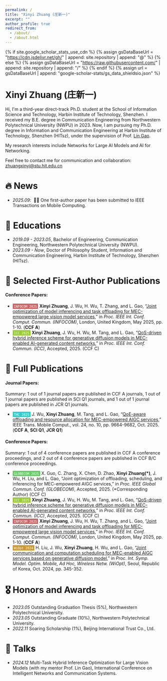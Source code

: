 ```yaml
---
permalink: /
title: "Xinyi Zhuang (庄新一)"
excerpt: ""
author_profile: true
redirect_from: 
  - /about/
  - /about.html
---
```


{% if site.google_scholar_stats_use_cdn %}
{% assign gsDataBaseUrl = "https://cdn.jsdelivr.net/gh/" | append: site.repository | append: "@" %}
{% else %}
{% assign gsDataBaseUrl = "https://raw.githubusercontent.com/" | append: site.repository | append: "/" %}
{% endif %}
{% assign url = gsDataBaseUrl | append: "google-scholar-stats/gs_data_shieldsio.json" %}

<span class='anchor' id='about-me'></span>

# Xinyi Zhuang (庄新一)
Hi, I'm a third-year direct-track Ph.D. student at the School of Information Science and Technology, Harbin Institute of Technology, Shenzhen.
I received my B.E. degree in Communication Engineering from Northwestern Polytechnical University (NWPU) in 2023.
Now, I am pursuing my Ph.D. degree in Information and Communication Engineering at Harbin Institute of Technology, Shenzhen (HITsz), under the supervision of Prof. [Lin Gao](https://scholar.google.com/citations?user=41wcJi4AAAAJ&hl=en).

My research interests include Networks for Large AI Models and AI for Networking.

Feel free to contact me for communication and collaboration: <u>zhuangxinyi@stu.hit.edu.cn</u>

# 🔥 News
- *2025.09*: &nbsp;🎉🎉 One first-author paper has been submitted to IEEE Transactions on Mobile Computing.


# 📖 Educations
- *2019.09 - 2023.05*, Bachelor of Engineering, Communication Engineering, Northwestern Polytechnical University (NWPU).
- *2023.09 - Now*, Doctor of Philosophy Student, Information and Communication Engineering, Harbin Institute of Technology, Shenzhen (HITsz).


# 📝 Selected First-Author Publications
#### Conference Papers:
- <span style="background-color: #cc6666; color: white; padding: 1px 4px; font-size: 12px;">``INFOCOM 2025``</span> **Xinyi Zhuang**, J. Wu, H. Wu, T. Zhang, and L. Gao, “[Joint optimization of model inferencing and task offloading for MEC-empowered large vision model services](https://ieeexplore.ieee.org/document/11044689),” in *Proc. IEEE Int. Conf. Comput. Commun. (INFOCOM)*, London, United Kingdom, May 2025, pp. 1-10. (**CCF A**)
- <span style="background-color: #99cc33; color: white; padding: 1px 4px; font-size: 12px;">``ICC 2025``</span> **Xinyi Zhuang**, J. Wu, H. Wu, M. Tang, and L. Gao, “[QoS-driven hybrid inference scheme for generative diffusion models in MEC-enabled AI-generated content networks](https://iimxinyi.github.io/Papers/ICC2025.pdf),” in *Proc. IEEE Int. Conf. Commun. (ICC)*, Accepted, 2025. (CCF C)


# 📄 Full Publications
#### Journal Papers:
Summary: 1 out of 1 journal papers are published in CCF A journals, 1 out of 1 journal papers are published in SCI Q1 journals, and 1 out of 1 journal papers are published in JCR Q1 journals.
- <span style="background-color: #33cccc; color: white; padding: 1px 4px; font-size: 12px;">``TMC 2025``</span> J. Wu, **Xinyi Zhuang**, M. Tang, and L. Gao, “[QoE-aware offloading and resource allocation for MEC-empowered AIGC services](https://ieeexplore.ieee.org/document/10972066),” IEEE Trans. Mobile Comput., vol. 24, no. 10, pp. 9664-9682, Oct. 2025. (**CCF A**, **SCI Q1**, **JCR Q1**)

#### Conference Papers:
Summary: 1 out of 4 conference papers are published in CCF A conference proceedings, and 2 out of 4 conference papers are published in CCF B/C conference proceedings.
- <span style="background-color: #66cb66; color: white; padding: 1px 4px; font-size: 12px;">``GLOBECOM 2025``</span> X. Guo, C. Zhang, X. Chen, D. Zhao, **Xinyi Zhuang(\*)**, J. Wu, H. Liu, and L. Gao, “Joint optimization of offloading, scheduling, and inferencing for MEC-empowered AIGC services,” in *Proc. IEEE Global Commun. Conf. (GLOBECOM)*, Accepted, 2025. (\*Corresponding Author) (CCF C)
- <span style="background-color: #99cc33; color: white; padding: 1px 4px; font-size: 12px;">``ICC 2025``</span> **Xinyi Zhuang**, J. Wu, H. Wu, M. Tang, and L. Gao, “[QoS-driven hybrid inference scheme for generative diffusion models in MEC-enabled AI-generated content networks](https://iimxinyi.github.io/Papers/ICC2025.pdf),” in *Proc. IEEE Int. Conf. Commun. (ICC)*, Accepted, 2025. (CCF C)
- <span style="background-color: #cc6666; color: white; padding: 1px 4px; font-size: 12px;">``INFOCOM 2025``</span> **Xinyi Zhuang**, J. Wu, H. Wu, T. Zhang, and L. Gao, “[Joint optimization of model inferencing and task offloading for MEC-empowered large vision model services](https://ieeexplore.ieee.org/document/11044689),” in *Proc. IEEE Int. Conf. Comput. Commun. (INFOCOM)*, London, United Kingdom, May 2025, pp. 1-10. (**CCF A**)
- <span style="background-color: #cc9933; color: white; padding: 1px 4px; font-size: 12px;">``WiOpt 2024``</span> H. Liu, J. Wu, **Xinyi Zhuang**, H. Wu, and L. Gao, “[Joint communication and computation scheduling for MEC-enabled AIGC services based on generative diffusion model](https://ieeexplore.ieee.org/document/10778362),” in *Proc. Int. Symp. Model. Optim. Mobile, Ad Hoc, Wireless Netw. (WiOpt)*, Seoul, Republic of Korea, Oct. 2024, pp. 345-352.


# 🎖 Honors and Awards
- *2023.05* Outstanding Graduation Thesis (5%), Northwestern Polytechnical University.
- *2023.05* Outstanding Graduate (10%), Northwestern Polytechnical University.
- *2022.11* Soaring Scholarship (1%), Beijing International Trust Co., Ltd.


# 💬 Talks
- *2024.12* Multi-Task Hybrid Inference Optimization for Large Vision Models (with my mentor Prof. Lin Gao), International Conference on Intelligent Networks and Communication Systems.

